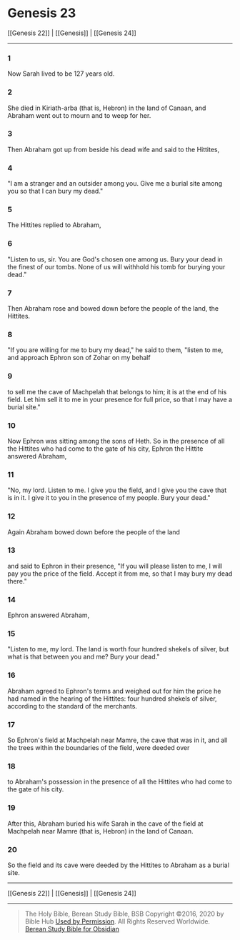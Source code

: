 # Genesis 23

[[Genesis 22]] | [[Genesis]] | [[Genesis 24]]

---

### 1
Now Sarah lived to be 127 years old.

### 2
She died in Kiriath-arba (that is, Hebron) in the land of Canaan, and Abraham went out to mourn and to weep for her.

### 3
Then Abraham got up from beside his dead wife and said to the Hittites,

### 4
"I am a stranger and an outsider among you. Give me a burial site among you so that I can bury my dead."

### 5
The Hittites replied to Abraham,

### 6
"Listen to us, sir. You are God's chosen one among us. Bury your dead in the finest of our tombs. None of us will withhold his tomb for burying your dead."

### 7
Then Abraham rose and bowed down before the people of the land, the Hittites.

### 8
"If you are willing for me to bury my dead," he said to them, "listen to me, and approach Ephron son of Zohar on my behalf

### 9
to sell me the cave of Machpelah that belongs to him; it is at the end of his field. Let him sell it to me in your presence for full price, so that I may have a burial site."

### 10
Now Ephron was sitting among the sons of Heth. So in the presence of all the Hittites who had come to the gate of his city, Ephron the Hittite answered Abraham,

### 11
"No, my lord. Listen to me. I give you the field, and I give you the cave that is in it. I give it to you in the presence of my people. Bury your dead."

### 12
Again Abraham bowed down before the people of the land

### 13
and said to Ephron in their presence, "If you will please listen to me, I will pay you the price of the field. Accept it from me, so that I may bury my dead there."

### 14
Ephron answered Abraham,

### 15
"Listen to me, my lord. The land is worth four hundred shekels of silver, but what is that between you and me? Bury your dead."

### 16
Abraham agreed to Ephron's terms and weighed out for him the price he had named in the hearing of the Hittites: four hundred shekels of silver, according to the standard of the merchants.

### 17
So Ephron's field at Machpelah near Mamre, the cave that was in it, and all the trees within the boundaries of the field, were deeded over

### 18
to Abraham's possession in the presence of all the Hittites who had come to the gate of his city.

### 19
After this, Abraham buried his wife Sarah in the cave of the field at Machpelah near Mamre (that is, Hebron) in the land of Canaan.

### 20
So the field and its cave were deeded by the Hittites to Abraham as a burial site.

---

[[Genesis 22]] | [[Genesis]] | [[Genesis 24]]

---

> The Holy Bible, Berean Study Bible, BSB
> Copyright &copy;2016, 2020 by Bible Hub
> [Used by Permission](https://berean.bible/terms.htm). All Rights Reserved Worldwide.
> [Berean Study Bible for Obsidian](https://github.com/gapmiss/berean-study-bible-for-obsidian)</small>

